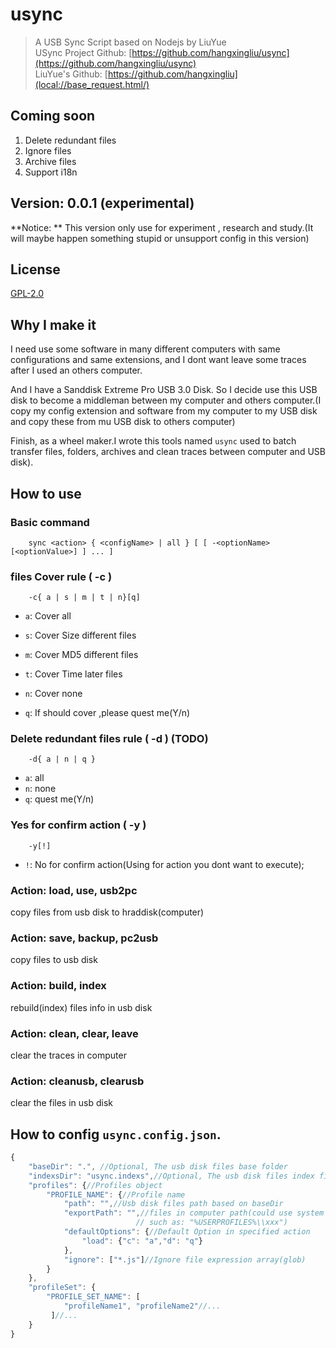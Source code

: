 # usync
> A USB Sync Script based on Nodejs by LiuYue   
> USync Project Github: [https://github.com/hangxingliu/usync](https://github.com/hangxingliu/usync)   
> LiuYue's Github: [https://github.com/hangxingliu](local://base_request.html/)

## Coming soon
1. Delete redundant files
2. Ignore files
3. Archive files
4. Support i18n

## Version: 0.0.1 (experimental)

**Notice: ** This version only use for experiment , research and study.(It will maybe happen something stupid or unsupport config in this version)

## License
[GPL-2.0](LICENSE)

## Why I make it
I need use some software in many different computers with same configurations and same extensions, and I dont want leave some traces after I used an others computer.

And I have a Sanddisk Extreme Pro USB 3.0 Disk. So I decide use this USB disk to become a middleman between my computer and others computer.(I copy my config extension and software from my computer to my USB disk and copy these from mu USB disk to others computer)

Finish, as a wheel maker.I wrote this tools named `usync`
used to batch transfer files, folders, archives and clean traces between computer and USB disk). 

## How to use

### Basic command
```
	sync <action> { <configName> | all } [ [ -<optionName>[<optionValue>] ] ... ]
```

### files Cover rule ( -c )

```
	-c{ a | s | m | t | n}[q]
```
- `a`: Cover all
- `s`: Cover Size different files
- `m`: Cover MD5 different files
- `t`: Cover Time later files
- `n`: Cover none

- `q`: If should cover ,please quest me(Y/n)

### Delete redundant files rule ( -d ) (TODO)
```
	-d{ a | n | q }
```
- `a`: all
- `n`: none
- `q`: quest me(Y/n)

### Yes for confirm action ( -y )
```
	-y[!]
```
- `!`: No for confirm action(Using for action you dont want to execute);

### Action: load, use, usb2pc
copy files from usb disk to hraddisk(computer)

### Action: save, backup, pc2usb
copy files to usb disk 

### Action: build, index
rebuild(index) files info in usb disk

### Action: clean, clear, leave
clear the traces in computer

### Action: cleanusb, clearusb
clear the files in usb disk

## How to config `usync.config.json`.
``` javascript
{
	"baseDir": ".", //Optional, The usb disk files base folder
	"indexsDir": "usync.indexs",//Optional, The usb disk files index files store folder
	"profiles": {//Profiles object
		"PROFILE_NAME": {//Profile name
			"path": "",//Usb disk files path based on baseDir
			"exportPath": "",//files in computer path(could use system environment path,
							// such as: "%USERPROFILES%\\xxx")
			"defaultOptions": {//Default Option in specified action
				"load": {"c": "a","d": "q"}	
			},
			"ignore": ["*.js"]//Ignore file expression array(glob)
		}
	},
	"profileSet": {
		"PROFILE_SET_NAME": [
			"profileName1", "profileName2"//...
		 ]//...
	}
}

```
